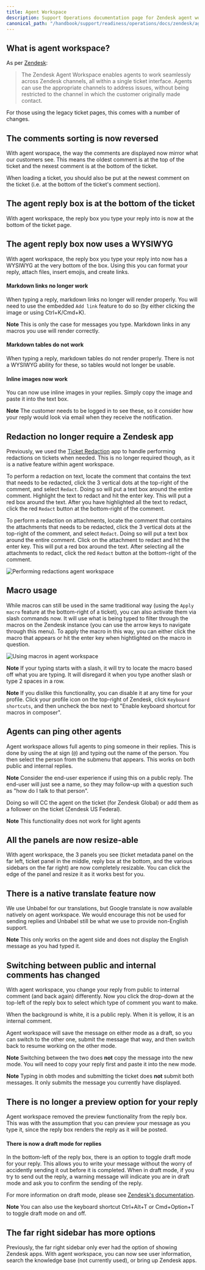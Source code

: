 ```yaml
---
title: Agent Workspace
description: Support Operations documentation page for Zendesk agent worspace
canonical_path: "/handbook/support/readiness/operations/docs/zendesk/agent_workspace"
---
```


## What is agent workspace?

As per
[Zendesk](https://support.zendesk.com/hc/en-us/articles/4408821259930-About-the-Zendesk-Agent-Workspace):

> The Zendesk Agent Workspace enables agents to work seamlessly across Zendesk
> channels, all within a single ticket interface. Agents can use the appropriate
> channels to address issues, without being restricted to the channel in which
> the customer originally made contact.

For those using the legacy ticket pages, this comes with a number of changes.

## The comments sorting is now reversed

With agent worspace, the way the comments are displayed now mirror what our
customers see. This means the oldest comment is at the top of the ticket and the
nexest comment is at the bottom of the ticket.

When loading a ticket, you should also be put at the newest comment on the
ticket (i.e. at the bottom of the ticket's comment section).

## The agent reply box is at the bottom of the ticket

With agent workspace, the reply box you type your reply into is now at the
bottom of the ticket page.

## The agent reply box now uses a WYSIWYG

With agent workspace, the reply box you type your reply into now has a WYSIWYG
at the very bottom of the box. Using this you can format your reply, attach
files, insert emojis, and create links.

#### Markdown links no longer work

When typing a reply, markdown links no longer will render properly. You will
need to use the embedded `Add link` feature to do so (by either clicking the
image or using Ctrl+K/Cmd+K).

**Note** This is only the case for messages you type. Markdown links in any
macros you use will render correctly.

#### Markdown tables do not work

When typing a reply, markdown tables do not render properly. There is not a
WYSIWYG ability for these, so tables would not longer be usable.

#### Inline images now work

You can now use inline images in your replies. Simply copy the image and paste
it into the text box.

**Note** The customer needs to be logged in to see these, so it consider how
your reply would look via email when they receive the notification.

## Redaction no longer require a Zendesk app

Previously, we used the
[Ticket Redaction](https://www.zendesk.com/marketplace/apps/support/42515/ticket-redaction/)
app to handle performing redactions on tickets when needed. This is no longer
required though, as it is a native feature within agent workspace.

To perform a redaction on text, locate the comment that contains the text that
needs to be redacted, click the 3 vertical dots at the top-right of the comment,
and select `Redact`. Doing so will put a text box around the entire comment.
Highlight the text to redact and hit the enter key. This will put a red box
around the text. After you have highlighted all the text to redact, click the
red `Redact` button at the bottom-right of the comment.

To perform a redaction on attachments, locate the comment that contains the
attachments that needs to be redacted, click the 3 vertical dots at the
top-right of the comment, and select `Redact`. Doing so will put a text box
around the entire comment. Click on the attachment to redact and hit the enter
key. This will put a red box around the text. After selecting all the
attachments to redact, click the red `Redact` button at the bottom-right of the
comment.

![Performing redactions agent workspace](/handbook/support/readiness/operations/images/agent_workspace_redactions.gif)

## Macro usage

While macros can still be used in the same traditional way (using the
`Apply macro` feature at the bottom-right of a ticket), you can also activate
them via slash commands now. It will use what is being typed to filter through
the macros on the Zendesk instance (you can use the arrow keys to navigate
through this menu). To apply the macro in this way, you can either click the
macro that appears or hit the enter key when hightlighted on the macro in
question.

![Using macros in agent workspace](/handbook/support/readiness/operations/images/agent_workspace_macros.gif)

**Note** If your typing starts with a slash, it will try to locate the macro
based off what you are typing. It will disregard it when you type another slash
or type 2 spaces in a row.

**Note** If you dislike this functionality, you can disable it at any time for
your profile. Click your profile icon on the top-right of Zendesk, click
`Keyboard shortcuts`, and then uncheck the box next to "Enable keyboard shortcut
for macros in composer".

## Agents can ping other agents

Agent workspace allows full agents to ping someone in their replies. This is
done by using the at sign (`@`) and typing out the name of the person. You then
select the person from the submenu that appears. This works on both public and
internal replies.

**Note** Consider the end-user experience if using this on a public reply. The
end-user will just see a name, so they may follow-up with a question such as
"how do I talk to that person".

Doing so will CC the agent on the ticket (for Zendesk Global) or add them as a
follower on the ticket (Zendesk US Federal).

**Note** This functionality does not work for light agents

## All the panels are now resize-able

With agent workspace, the 3 panels you see (ticket metadata panel on the far
left, ticket panel in the middle, reply box at the bottom, and the various
sidebars on the far right) are now completely resizable. You can click the edge
of the panel and resize it as it works best for you.

## There is a native translate feature now

We use Unbabel for our translations, but Google translate is now available
natively on agent workspace. We would encourage this not be used for sending
replies and Unbabel still be what we use to provide non-English support.

**Note** This only works on the agent side and does not display the English
message as you had typed it.

## Switching between public and internal comments has changed

With agent workspace, you change your reply from public to internal comment (and
back again) differently. Now you click the drop-down at the top-left of the
reply box to select which type of comment you want to make.

When the background is white, it is a public reply. When it is yellow, it is an
internal comment.

Agent workspace will save the message on either mode as a draft, so you can
switch to the other one, submit the message that way, and then switch back to
resume working on the other mode.

**Note** Switching between the two does **not** copy the message into the new
mode. You will need to copy your reply first and paste it into the new mode.

**Note** Typing in obth modes and submitting the ticket does **not** submit both
messages. It only submits the message you currently have displayed.

## There is no longer a preview option for your reply

Agent workspace removed the preview functionality from the reply box. This was
with the assumption that you can preview your message as you type it, since the
reply box renders the reply as it will be posted.

#### There is now a draft mode for replies

In the bottom-left of the reply box, there is an option to toggle draft mode for
your reply. This allows you to write your message without the worry of
accidently sending it out before it is completed. When in draft mode, if you try
to send out the reply, a warning message will indicate you are in draft mode and
ask you to confirm the sending of the reply.

For more information on draft mode, please see
[Zendesk's documentation](https://support.zendesk.com/hc/en-us/articles/5627101293722).

**Note** You can also use the keyboard shortcut Ctrl+Alt+T or Cmd+Option+T to
toggle draft mode on and off.

## The far right sidebar has more options

Previously, the far right sidebar only ever had the option of showing Zendesk
apps. With agent workspace, you can now see user information, search the
knowledge base (not currently used), or bring up Zendesk apps.
